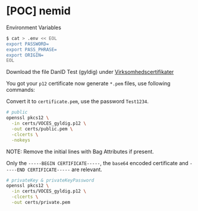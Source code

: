 # [POC] nemid

Environment Variables

```bash
$ cat > .env << EOL
export PASSWORD=
export PASS_PHRASE=
export ORIGIN=
EOL
```

Download the file DanID Test (gyldig) under [Virksomhedscertifikater](https://www.nets.eu/dk-da/kundeservice/nemid-tjenesteudbyder/NemID-tjenesteudbyderpakken/Pages/OCES-II-certifikat-eksempler.aspx)

You got your `p12` certificate now generate `*.pem` files, use following commands:

Convert it to `certificate.pem`, use the password `Test1234`.

```bash
# public
openssl pkcs12 \
  -in certs/VOCES_gyldig.p12 \
  -out certs/public.pem \
  -clcerts \
  -nokeys
```

NOTE: Remove the initial lines with Bag Attributes if present.

Only the `-----BEGIN CERTIFICATE-----`, the `base64` encoded certificate and `-----END CERTIFICATE-----` are relevant.

```bash
# privateKey & privateKeyPassword
openssl pkcs12 \
  -in certs/VOCES_gyldig.p12 \
  -clcerts \
  -out certs/private.pem
```
